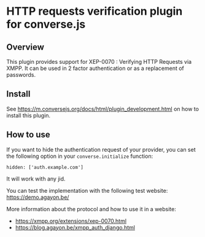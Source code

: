 # HTTP requests verification plugin for converse.js

## Overview
This plugin provides support for XEP-0070 : Verifying HTTP Requests via XMPP.
It can be used in 2 factor authentication or as a replacement of passwords.


## Install

See https://m.conversejs.org/docs/html/plugin_development.html on how to install this plugin.

## How to use

If you want to hide the authentication request of your provider, you can set the following option in your `converse.initialize` function:
 
`hidden: ['auth.example.com']`

It will work with any jid.

You can test the implementation with the following test website: https://demo.agayon.be/

More information about the protocol and how to use it in a website:

 * https://xmpp.org/extensions/xep-0070.html
 * https://blog.agayon.be/xmpp_auth_django.html
